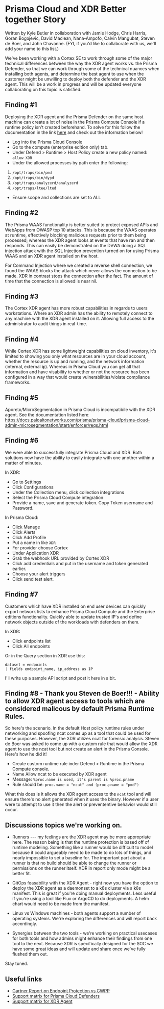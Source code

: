 # Prisma Cloud and XDR Better together Story

Written by Kyle Butler in collaboration with Jamie Hodge, Chris Harris, Goran Bogojevic, David Maclean, Nana-Ampofo, Calvin Mangubat, Steven de Boer, and John Chavanne. (FYI, if you'd like to collaborate with us, we'll add your name to this list.)

We've been working with a Cortex SE to work through some of the major technical differences between the way the XDR agent works vs. the Prisma Defender, so that we can work through some of the technical nuances when installing both agents, and determine the best agent to use when the customer might be unwilling to deploy both the defender and the XDR agent. This will be a work in progress and will be updated everyone collaborating on this topic is satisfied. 


## Finding #1

Deploying the XDR agent and the Prisma Defender on the same host machine can create a lot of noise in the Prisma Compute Console if a runtime policy isn't created beforehand. To solve for this follow the documentation in the link [here](https://docs.paloaltonetworks.com/prisma/prisma-cloud/21-08/prisma-cloud-compute-edition-admin/configure/custom_feeds.html#_custom_feeds_create-a-list-of-trusted-executables) and check out the information below!

* Log into the Prisma Cloud Console
* Go to the compute (enterprise edition only) tab.
* Under Defend > Runtime > Host Policy create a new policy named:  `allow XDR`
* Under the allowed processes by path enter the following:
1. `/opt/traps/bin/pmd`
2. `/opt/traps/bin/dypd` 
3. `/opt/traps/analyzerd/analyzerd` 
4. `/opt/traps/ltee/lted`
* Ensure scope and collections are set to ALL

## Finding #2

The Prisma WAAS functionality is better suited to protect exposed APIs and WebApps from OWASP top 10 attacks. This is because the WAAS operates at runtime, effectively blocking malicious requests prior to them being processed; whereas the XDR agent looks at events that have ran and then responds. This can easily be demonstrated on the DVWA doing a SQL injection attack with the SQL Injection prevention turned on for using Prisma WAAS and an XDR agent installed on the host. 

For Command Injection where we created a reverse shell connection, we found the WAAS blocks the attack which never allows the connection to be made. XDR in contrast stops the connection after the fact. The amount of time that the connection is allowed is near nil. 

## Finding #3

The Cortex XDR agent has more robust capabilities in regards to users workstations. Where an XDR admin has the ability to remotely connect to any machine with the XDR agent installed on it. Allowing full access to the administrator to audit things in real-time. 

## Finding #4

While Cortex XDR has some lightweight capabilities on cloud inventory, it's limited to showing you only what resources are in your cloud account, whether the resource is up and running, and the network information (internal, external ip). Whereas in Prisma Cloud you can get all that information and have visability to whether or not the resource has been configured in a way that would create vulnerabilities/violate compliance frameworks. 

## Finding #5 

Aporeto/MicroSegmentation in Prisma Cloud is incompatibile with the XDR agent. See the documentation listed here: https://docs.paloaltonetworks.com/prisma/prisma-cloud/prisma-cloud-admin-microsegmentation/start/enforcer/reqs.html

## Finding #6 

We were able to successfully integrate Prisma Cloud and XDR. Both solutions now have the ability to easily integrate with one another within a matter of minutes. 

In XDR:

* Go to Settings
* Click Configurations
* Under the Collection menu, click collection integrations
* Select the Prisma Cloud Compute integration
* Provide a name, save and generate token. Copy Token username and Password. 

In Prisma Cloud: 

* Click Manage
* Click Alerts
* Click Add Profile
* Put a name in like `XDR`
* For provider choose Cortex
* Under Application XDR 
* Grab the webhook URL provided by Cortex XDR
* Click add credentials and put in the username and token generated earlier. 
* Choose your alert triggers
* Click send test alert. 


## Finding #7

Customers which have XDR installed on end user devices can quickly export network lists to enhance Prisma Cloud Compute and the Enterprise editions functionality. Quickly able to update trusted IP's and define network objects outside of the workloads with defenders on them. 

In XDR: 

* Click endpoints list 
* Click All endpoints

Or in the Query section in XDR use this: 

```
dataset = endpoints
| fields endpoint_name, ip_address as IP
```

I'll write up a sample API script and post it here in a bit. 


## Finding #8 - Thank you Steven de Boer!!! - Ability to allow XDR agent access to tools which are considered malicous by default Prisma Runtime Rules. 

So here's the scenario. In the default Host policy runtime rules under networking and spoofing ncat comes up as a tool that could be used for these purposes. However, the XDR utilizes ncat for forensic analysis. Steven de Boer was asked to come up with a custom rule that would allow the XDR agent to use the ncat tool but not create an alert in the Prisma Console. Here's how he did it!

* Create custom runtime rule inder Defend > Runtime in the Prisma Compute console. 
* Name Allow ncat to be executed by XDR agent
* Message: `%proc.name is used, it's parent is %proc.pname`
* Rule should be: `proc.name = "ncat" and (proc.pname = "pmd")`

What this does is it allows the XDR agent access to the `ncat` tool and will ensure there's no alert generated when it uses the binary. However if a user were to attempt to use it then the alert or prevententive behavior would still occur. 

## Discussions topics we're working on. 

* Runners --- my feelings are the XDR agent may be more appropriate here. The reason being is that the runtime protection is based off of runtime modeling. Something like a runner would be difficult to model because it could argueably need to be made to do lots of things, and nearly impossible to set a baseline for. The important part about a runner is that no build should be able to change the runner or permissions on the runner itself. XDR in report only mode might be a better fit. 

* GitOps feasability with the XDR Agent - right now you have the option to deploy the XDR agent as a daemonset to a k8s cluster via a k8s manifest. This is great if you're doing manual deployments. Less useful if you're using a tool like Flux or ArgoCD to do deployments. A helm chart would need to be made from the manifest. 

* Linux vs Windows machines - both agents support a number of operating systems. We're exploring the differences and will report back accordingly.

* Synergies between the two tools - we're working on practical usecases for both tools and how admins might enhance their findings from one tool to the next. Because XDR is specifically designed for the SOC we have some great ideas and will update and share once we've fully flushed them out. 

Stay tuned. 

## Useful links

* [Gartner Report on Endpoint Protection vs CWPP](https://www.gartner.com/doc/reprints?id=1-26RQNWUM&ct=210713&st=sb?utm_source=marketo&utm_medium=email&utm_campaign=Global-DA-EN-20-05-04-7010g000001JNCsAAO-P1-Prisma-2020-gartner-market-guide-cwpp)
* [Support matrix for Prisma Cloud Defenders](https://docs.paloaltonetworks.com/prisma/prisma-cloud/prisma-cloud-admin-compute/install/system_requirements.html)
* [Support matrix for XDR Agent](https://docs.paloaltonetworks.com/compatibility-matrix/cortex-xdr/where-can-i-install-the-cortex-xdr-agent) 
